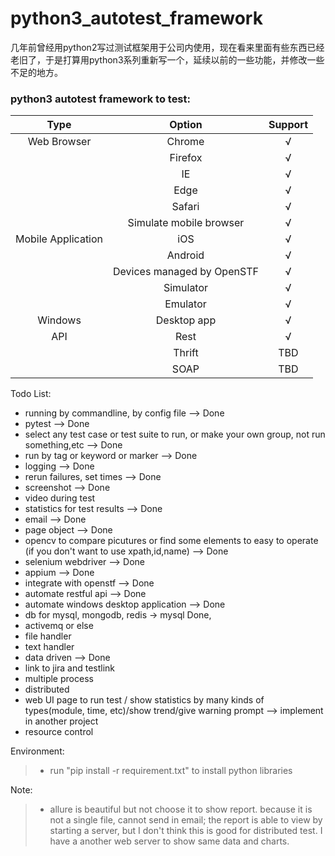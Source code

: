 # python3_autotest_framework

几年前曾经用python2写过测试框架用于公司内使用，现在看来里面有些东西已经老旧了，于是打算用python3系列重新写一个，延续以前的一些功能，并修改一些不足的地方。
### python3 autotest framework to test:


| Type | Option | Support |
| :------:| :------: | :------: |
| Web Browser | Chrome | √ |
| | Firefox | √ |
| | IE | √ |
| | Edge | √ |
| | Safari | √ |
| | Simulate mobile browser | √ |
| Mobile Application | iOS | √ |
| | Android | √ |
| | Devices managed by OpenSTF | √ |
| | Simulator | √ |
| | Emulator | √ |
| Windows | Desktop app | √ |
| API | Rest | √ |
| | Thrift | TBD |
| | SOAP | TBD |


Todo List:
- running by commandline, by config file --> Done
- pytest --> Done
- select any test case or test suite to run, or make your own group, not run something,etc --> Done
- run by tag or keyword or marker --> Done
- logging --> Done
- rerun failures, set times  --> Done
- screenshot  --> Done
- video during test
- statistics for test results  --> Done
- email  --> Done
- page object  --> Done
- opencv to compare picutures or find some elements to easy to operate (if you don't want to use xpath,id,name) --> Done
- selenium webdriver  --> Done
- appium  --> Done
- integrate with openstf --> Done
- automate restful api --> Done
- automate windows desktop application --> Done
- db for mysql, mongodb, redis -> mysql Done,
- activemq or else
- file handler
- text handler
- data driven --> Done
- link to jira and testlink
- multiple process
- distributed
- web UI page to run test / show statistics by many kinds of types(module, time, etc)/show trend/give warning prompt  --> implement in another project
- resource control


Environment:
> * run "pip install -r requirement.txt" to install python libraries


Note:
> * allure is beautiful but not choose it to show report. because it is not a single file, cannot send in email; the report is able to view by starting a server, but I don't think this is good for distributed test. I have a another web server to show same data and charts.
